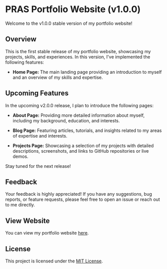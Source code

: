 # PRAS Portfolio Website (v1.0.0)

Welcome to the v1.0.0 stable version of my portfolio website!

## Overview

This is the first stable release of my portfolio website, showcasing my projects, skills, and experiences. In this version, I've implemented the following features:

- **Home Page:** The main landing page providing an introduction to myself and an overview of my skills and expertise.

## Upcoming Features

In the upcoming v2.0.0 release, I plan to introduce the following pages:

- **About Page:** Providing more detailed information about myself, including my background, education, and interests.
  
- **Blog Page:** Featuring articles, tutorials, and insights related to my areas of expertise and interests.
  
- **Projects Page:** Showcasing a selection of my projects with detailed descriptions, screenshots, and links to GitHub repositories or live demos.

Stay tuned for the next release!

## Feedback

Your feedback is highly appreciated! If you have any suggestions, bug reports, or feature requests, please feel free to open an issue or reach out to me directly.

## View Website

You can view my portfolio website [here](https://prassamin.github.io/portfolio/).

## License

This project is licensed under the [MIT License](LICENSE).
